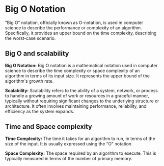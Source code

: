 # Big O Notation

”Big O” notation, officially known as O-notation, is used in computer science to describe the performance or complexity of an algorithm. Specifically, it provides an upper bound on the time complexity, describing the worst-case scenario.

## Big O and scalability

**Big O Notation:**
Big O notation is a mathematical notation used in computer science to describe the time complexity or space complexity of an algorithm in terms of its input size. It represents the upper bound of the algorithm's growth rate.

**Scalability:**
Scalability refers to the ability of a system, network, or process to handle a growing amount of work or resources in a graceful manner, typically without requiring significant changes to the underlying structure or architecture. It often involves maintaining performance, reliability, and efficiency as the system expands.

## Time and Space complexity

**Time Complexity:** The time it takes for an algorithm to run, in terms of the size of the input. It is usually expressed using the "O" notation.

**Space Complexity:** The space required by an algorithm to execute. This is typically measured in terms of the number of primary memory.
